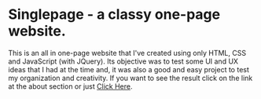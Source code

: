 # Singlepage - a classy one-page website.

This is an all in one-page website that I've created using only HTML, CSS and JavaScript (with JQuery). Its objective was to test some UI and UX ideas that I had at the time and, it was also a good and easy project to test my organization and creativity. If you want to see the result click on the link at the about section or just [Click Here](https://anaximeno.github.io/Singlepage/).
